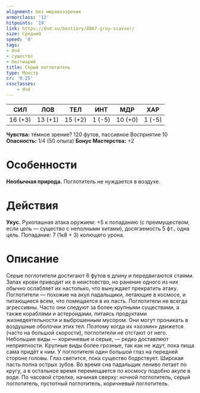 ```yaml
---
alignment: без мировоззрения
armorclass: '12'
hitpoints: '19'
link: https://dnd.su/bestiary/8867-gray-scavver/
size: Средний
speed: '0'
tags:
- dnd
- существо
- бестиарий
title: Серый поглотитель
type: Монстр
cr: '0.25'
cssclasses:
    - dnd
---
```



| СИЛ | ЛОВ | ТЕЛ | ИНТ | МДР | ХАР |
|---|---|---|---|---|---|
| 16 (+3) | 13 (+1) | 15 (+2) | 1 (-5) | 10 (+0) | 1 (-5) |
**Чувства:** тёмное зрение? 120 футов, пассивное Восприятие 10
**Опасность:** 1/4 (50 опыта)
**Бонус Мастерства:** +2


# Особенности
**Необычная природа.** Поглотитель не нуждается в воздухе.


# Действия
**Укус.** Рукопашная атака оружием: +5 к попаданию (с преимуществом, если цель — существо с неполными хитами), досягаемость 5 фт., одна цель. Попадание: 7 (1к8 + 3) колющего урона.


# Описание
Серые поглотители достигают 6 футов в длину и передвигаются стаями. Запах крови приводит их в неистовство, но ранение одного из них обычно ослабляет их настолько, что вынуждает прекратить атаку. Поглотители — похожие на акул падальщики, летающие в космосе, и питающиеся всем, что помещается в их пасть. Поглотители не всегда агрессивны. Часто они следуют за более крупными существами, а также кораблями и астероидами, питаясь продуктами жизнедеятельности и выброшенным мусором. Они могут проникать в воздушные оболочки этих тел. Поэтому когда их «хозяин» движется (часто на большой скорости), поглотители не отстают от него. Небольшие виды — коричневые и серые, — редко доставляют неприятности. Крупные виды более грозные, так как не ждут, пока пища сама придёт к ним. У поглотителя один большой глаз на передней стороне головы. Глаз светится, пока существо бодрствует. Широкая пасть полна острых зубов. Во время сна падальщик лениво летает по кругу, а в остальное время перемещается по космосу подобно акуле в воде. По часовой стрелке, начиная сверху: ночной поглотитель, серый поглотитель, пустотный поглотитель, коричневый поглотитель.